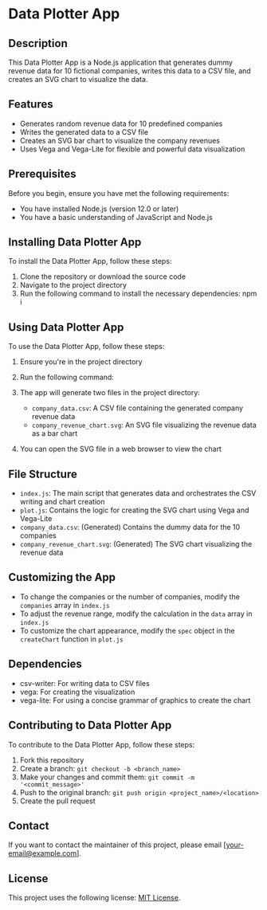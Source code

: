 # Data Plotter App

## Description

This Data Plotter App is a Node.js application that generates dummy revenue data for 10 fictional companies, writes this data to a CSV file, and creates an SVG chart to visualize the data.

## Features

- Generates random revenue data for 10 predefined companies
- Writes the generated data to a CSV file
- Creates an SVG bar chart to visualize the company revenues
- Uses Vega and Vega-Lite for flexible and powerful data visualization

## Prerequisites

Before you begin, ensure you have met the following requirements:

- You have installed Node.js (version 12.0 or later)
- You have a basic understanding of JavaScript and Node.js

## Installing Data Plotter App

To install the Data Plotter App, follow these steps:

1. Clone the repository or download the source code
2. Navigate to the project directory
3. Run the following command to install the necessary dependencies: npm i

## Using Data Plotter App

To use the Data Plotter App, follow these steps:

1. Ensure you're in the project directory
2. Run the following command:
3. The app will generate two files in the project directory:

   - `company_data.csv`: A CSV file containing the generated company revenue data
   - `company_revenue_chart.svg`: An SVG file visualizing the revenue data as a bar chart

4. You can open the SVG file in a web browser to view the chart

## File Structure

- `index.js`: The main script that generates data and orchestrates the CSV writing and chart creation
- `plot.js`: Contains the logic for creating the SVG chart using Vega and Vega-Lite
- `company_data.csv`: (Generated) Contains the dummy data for the 10 companies
- `company_revenue_chart.svg`: (Generated) The SVG chart visualizing the revenue data

## Customizing the App

- To change the companies or the number of companies, modify the `companies` array in `index.js`
- To adjust the revenue range, modify the calculation in the `data` array in `index.js`
- To customize the chart appearance, modify the `spec` object in the `createChart` function in `plot.js`

## Dependencies

- csv-writer: For writing data to CSV files
- vega: For creating the visualization
- vega-lite: For using a concise grammar of graphics to create the chart

## Contributing to Data Plotter App

To contribute to the Data Plotter App, follow these steps:

1. Fork this repository
2. Create a branch: `git checkout -b <branch_name>`
3. Make your changes and commit them: `git commit -m '<commit_message>'`
4. Push to the original branch: `git push origin <project_name>/<location>`
5. Create the pull request

## Contact

If you want to contact the maintainer of this project, please email [your-email@example.com].

## License

This project uses the following license: [MIT License](https://opensource.org/licenses/MIT).
